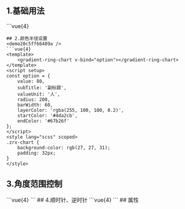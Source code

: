 ## 1.基础用法
<demo7717063d5bf0 />
```vue{4}
<template>
    <gradient-ring-chart :value="v" subTitle="风险指数" valueUnit="%"></gradient-ring-chart>
    <el-button @click="randomValue">随机值</el-button>
</template>
<script setup>;
import { ref } from 'vue';

const v = ref(50);

const randomValue = () => (v.value = Math.round(Math.random() * 100));
</script>
<style lang="scss" scoped>
.zrx-chart {
    background-color: #042a44;
    padding: 32px;
}
</style>
```
## 2.颜色半径设置
<demo20c5ff66409a />
```vue{4}
<template>
    <gradient-ring-chart v-bind="option"></gradient-ring-chart>
</template>
<script setup>
const option = {
    value: 80,
    subTitle: '副标题',
    valueUnit: '人',
    radius: 200,
    barWidth: 60,
    layerColor: 'rgba(255, 100, 100, 0.2)',
    startColor: '#4da2cb',
    endColor: '#67b26f'
};
</script>
<style lang="scss" scoped>
.zrx-chart {
    background-color: rgb(27, 27, 31);
    padding: 32px;
}
</style>
```
## 3.角度范围控制
<demoeb73af58e741 />
```vue{4}
<template>
    <gradient-ring-chart v-bind="option"></gradient-ring-chart>
    <gradient-ring-chart v-bind="option2"></gradient-ring-chart>
    <gradient-ring-chart v-bind="option3"></gradient-ring-chart>
</template>
<script setup>
const option = {
    value: 60,
    subTitle: '副标题',
    valueUnit: '人',
    startAngle: 120,
    angleRange: 120
};
const option2 = {
    value: 80,
    subTitle: '副标题',
    valueUnit: '人',
    startAngle: 240,
    angleRange: 240
};
const option3 = {
    value: 80,
    subTitle: '副标题',
    valueUnit: '人',
    startAngle: 0,
    angleRange: 360
};
</script>
<style lang="scss" scoped>
.zrx-chart {
    background-color: #042a44;
    padding: 32px;
}
</style>
```
## 4.顺时针、逆时针
<demoda2b13364d96 />
```vue{4}
<template>
    <gradient-ring-chart v-bind="option"></gradient-ring-chart>
    <gradient-ring-chart v-bind="option2"></gradient-ring-chart>
</template>
<script setup>
const option = {
    value: 66,
    clockwise: true,
    startAngle: 140
};
const option2 = {
    value: 66,
    clockwise: false,
    startAngle: 40,
    angleRange: 260
};
</script>
<style lang="scss" scoped>
.zrx-chart {
    background-color: #042a44;
    padding: 32px;
}
</style>
```
## 属性
<demo3f929cd3c9e0 />
<script setup>
import demo7717063d5bf0 from '../../document/gradientRingChart/1.基础用法.vue'
import demo20c5ff66409a from '../../document/gradientRingChart/2.颜色半径设置.vue'
import demoeb73af58e741 from '../../document/gradientRingChart/3.角度范围控制.vue'
import demoda2b13364d96 from '../../document/gradientRingChart/4.顺时针、逆时针.vue'
import demo3f929cd3c9e0 from '../../document/gradientRingChart/属性.vue'
</script>
